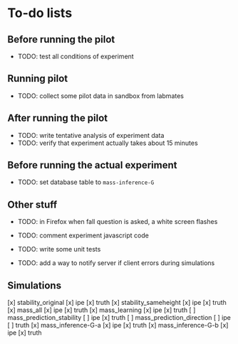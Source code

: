 # To-do lists

## Before running the pilot

* TODO: test all conditions of experiment

## Running pilot

* TODO: collect some pilot data in sandbox from labmates

## After running the pilot

* TODO: write tentative analysis of experiment data
* TODO: verify that experiment actually takes about 15 minutes

## Before running the actual experiment

* TODO: set database table to `mass-inference-G`

## Other stuff

* TODO: in Firefox when fall question is asked, a white screen flashes

* TODO: comment experiment javascript code
* TODO: write some unit tests
* TODO: add a way to notify server if client errors during simulations

## Simulations

[x] stability_original
	[x] ipe
	[x] truth
[x] stability_sameheight
	[x] ipe
	[x] truth
[x] mass_all
	[x] ipe
	[x] truth
[x] mass_learning
	[x] ipe
	[x] truth
[ ] mass_prediction_stability
	[ ] ipe
	[x] truth
[ ] mass_prediction_direction
	[ ] ipe
	[ ] truth
[x] mass_inference-G-a
	[x] ipe
	[x] truth
[x] mass_inference-G-b
	[x] ipe
	[x] truth
